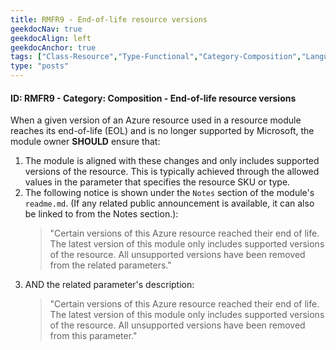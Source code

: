 ```yaml
---
title: RMFR9 - End-of-life resource versions
geekdocNav: true
geekdocAlign: left
geekdocAnchor: true
tags: ["Class-Resource","Type-Functional","Category-Composition","Language-Shared","Enforcement-SHOULD","Persona-Owner","Persona-Contributor","Lifecycle-Maintenance"]
type: "posts"
---
```


#### ID: RMFR9 - Category: Composition - End-of-life resource versions

When a given version of an Azure resource used in a resource module reaches its end-of-life (EOL) and is no longer supported by Microsoft, the module owner **SHOULD** ensure that:

1. The module is aligned with these changes and only includes supported versions of the resource. This is typically achieved through the allowed values in the parameter that specifies the resource SKU or type.
2. The following notice is shown under the `Notes` section of the module's `readme.md`. (If any related public announcement is available, it can also be linked to from the Notes section.):
    > "Certain versions of this Azure resource reached their end of life. The latest version of this module only includes supported versions of the resource. All unsupported versions have been removed from the related parameters."
3. AND the related parameter's description:
    > "Certain versions of this Azure resource reached their end of life. The latest version of this module only includes supported versions of the resource. All unsupported versions have been removed from this parameter."
